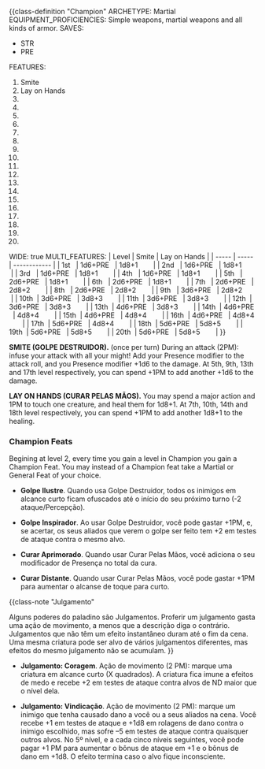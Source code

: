 {{class-definition "Champion"
ARCHETYPE: Martial
EQUIPMENT_PROFICIENCIES: Simple weapons, martial weapons and all kinds of armor.
SAVES:
- STR
- PRE

FEATURES:
1. Smite
2. Lay on Hands
3. 
4. 
5. 
6. 
7. 
8. 
9. 
10. 
11. 
12. 
13. 
14. 
15. 
16. 
17. 
18. 
19. 
20. 

WIDE: true
MULTI_FEATURES:
| Level | Smite | Lay on Hands |
| ----- | ----- | ------------ |
| 1st   | 1d6+PRE   | 1d8+1        |
| 2nd   | 1d6+PRE   | 1d8+1        |
| 3rd   | 1d6+PRE   | 1d8+1        |
| 4th   | 1d6+PRE   | 1d8+1        |
| 5th   | 2d6+PRE   | 1d8+1        |
| 6th   | 2d6+PRE   | 1d8+1        |
| 7th   | 2d6+PRE   | 2d8+2        |
| 8th   | 2d6+PRE   | 2d8+2        |
| 9th   | 3d6+PRE   | 2d8+2        |
| 10th  | 3d6+PRE   | 3d8+3        |
| 11th  | 3d6+PRE   | 3d8+3        |
| 12th  | 3d6+PRE   | 3d8+3        |
| 13th  | 4d6+PRE   | 3d8+3        |
| 14th  | 4d6+PRE   | 4d8+4        |
| 15th  | 4d6+PRE   | 4d8+4        |
| 16th  | 4d6+PRE   | 4d8+4        |
| 17th  | 5d6+PRE   | 4d8+4        |
| 18th  | 5d6+PRE   | 5d8+5        |
| 19th  | 5d6+PRE   | 5d8+5        |
| 20th  | 5d6+PRE   | 5d8+5        |
}}

**SMITE (GOLPE DESTRUIDOR).** (once per turn) During an attack (2PM): infuse your attack with all your might! Add your Presence modifier to the attack roll, and you Presence modifier +1d6 to the damage. At 5th, 9th, 13th and 17th level respectively, you can spend +1PM to add another +1d6 to the damage.

**LAY ON HANDS (CURAR PELAS MÃOS).** You may spend a major action and 1PM to touch one creature, and heal them for 1d8+1. At 7th, 10th, 14th and 18th level respectively, you can spend +1PM to add another 1d8+1 to the healing.

### Champion Feats

Begining at level 2, every time you gain a level in Champion you gain a Champion Feat. You may instead of a Champion feat take a Martial or General Feat of your choice.

- **Golpe Ilustre**. Quando usa Golpe Destruidor, todos os inimigos em alcance curto ficam ofuscados até o início do seu próximo turno (-2 ataque/Percepção).

- **Golpe Inspirador**. Ao usar Golpe Destruidor, você pode gastar +1PM, e, se acertar, os seus aliados que verem o golpe ser feito tem +2 em testes de ataque contra o mesmo alvo.

- **Curar Aprimorado**. Quando usar Curar Pelas Mãos, você adiciona o seu modificador de Presença no total da cura.

- **Curar Distante**. Quando usar Curar Pelas Mãos, você pode gastar +1PM para aumentar o alcanse de toque para curto.

{{class-note "Julgamento"

Alguns poderes do paladino são Julgamentos. Proferir um julgamento gasta uma ação de movimento, a menos que a descrição diga o contrário. Julgamentos que não têm um efeito instantâneo duram até o fim da cena. Uma mesma criatura pode ser alvo de vários julgamentos diferentes, mas efeitos do mesmo julgamento não se acumulam.
}}

- **Julgamento: Coragem**. Ação de movimento (2 PM): marque uma criatura em alcance curto (X quadrados). A criatura fica imune a efeitos de medo e recebe +2 em testes de ataque contra alvos de ND maior que o nível dela.

- **Julgamento: Vindicação**. Ação de movimento (2 PM): marque um inimigo que tenha causado dano a você ou a seus aliados na cena. Você recebe +1 em testes de ataque e +1d8 em rolagens de dano contra o inimigo escolhido, mas sofre –5 em testes de ataque contra quaisquer outros alvos. No 5º nível, e a cada cinco níveis seguintes, você pode pagar +1 PM para aumentar o bônus de ataque em +1 e o bônus de dano em +1d8. O efeito termina caso o alvo fique inconsciente.
